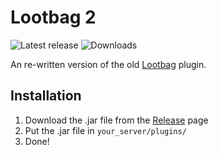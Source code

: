 # Lootbag 2
![Latest release](https://img.shields.io/github/v/release/LHemon412/lootbag2?display_name=release)
![Downloads](https://img.shields.io/github/downloads/LHemon412/lootbag2/total)

An re-written version of the old [Lootbag](https://forum.gamer.com.tw/C.php?bsn=18673&snA=169142&tnum=10&subbsn=14) plugin.

## Installation
1. Download the .jar file from the [Release](https://github.com/LHemon412/lootbag2/releases/tag/Release) page
2. Put the .jar file in `your_server/plugins/`
3. Done!
